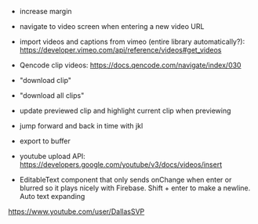- increase margin
- navigate to video screen when entering a new video URL
- import videos and captions from vimeo (entire library automatically?): https://developer.vimeo.com/api/reference/videos#get_videos
- Qencode clip videos: https://docs.qencode.com/navigate/index/030
- "download clip"

- "download all clips"
- update previewed clip and highlight current clip when previewing
- jump forward and back in time with jkl
- export to buffer
- youtube upload API: https://developers.google.com/youtube/v3/docs/videos/insert
- EditableText component that only sends onChange when enter or blurred so it plays nicely with Firebase. Shift + enter to make a newline. Auto text expanding

https://www.youtube.com/user/DallasSVP
